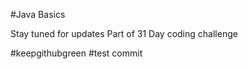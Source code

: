 #Java Basics


Stay tuned for updates
Part of 31 Day coding challenge 

#keepgithubgreen #test commit